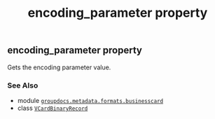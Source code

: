 ﻿---
title: encoding_parameter property
second_title: GroupDocs.Metadata for Python via .NET API References
description: 
type: docs
url: /python-net/groupdocs.metadata.formats.businesscard/vcardbinaryrecord/encoding_parameter/
is_root: false
weight: 140
---

## encoding_parameter property


Gets the encoding parameter value.

### See Also
* module [`groupdocs.metadata.formats.businesscard`](../../)
* class [`VCardBinaryRecord`](/metadata/python-net/groupdocs.metadata.formats.businesscard/vcardbinaryrecord)
